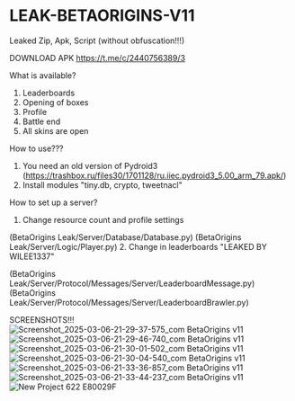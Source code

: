 # LEAK-BETAORIGINS-V11
Leaked Zip, Apk, Script (without obfuscation!!!)

DOWNLOAD APK
https://t.me/c/2440756389/3

What is available?
1. Leaderboards
2. Opening of boxes
3. Profile
4. Battle end
5. All skins are open

How to use???
1. You need an old version of Pydroid3
(https://trashbox.ru/files30/1701128/ru.iiec.pydroid3_5.00_arm_79.apk/)
2. Install modules "tiny.db, crypto, tweetnacl"

How to set up a server?
1. Change resource count and profile settings
 
 (BetaOrigins Leak/Server/Database/Database.py)
(BetaOrigins Leak/Server/Logic/Player.py)
2. Change in leaderboards
"LEAKED BY WILEE1337"

 (BetaOrigins Leak/Server/Protocol/Messages/Server/LeaderboardMessage.py)
(BetaOrigins Leak/Server/Protocol/Messages/Server/LeaderboardBrawler.py)

SCREENSHOTS!!!
![Screenshot_2025-03-06-21-29-37-575_com BetaOrigins v11](https://github.com/user-attachments/assets/d553c732-7c8f-4e36-8e6b-90dd62abbb2d)
![Screenshot_2025-03-06-21-29-46-740_com BetaOrigins v11](https://github.com/user-attachments/assets/e67bc12b-abf6-4f8d-a974-54fa7fe3fca4)
![Screenshot_2025-03-06-21-30-01-502_com BetaOrigins v11](https://github.com/user-attachments/assets/487a50fb-48b4-4cb2-aa88-c554fd01bcab)
![Screenshot_2025-03-06-21-30-04-540_com BetaOrigins v11](https://github.com/user-attachments/assets/635b37ad-ad3e-4098-a9fe-27c0577751a0)
![Screenshot_2025-03-06-21-33-36-857_com BetaOrigins v11](https://github.com/user-attachments/assets/072d7698-dae5-493d-96c9-7d8c97081005)
![Screenshot_2025-03-06-21-33-44-237_com BetaOrigins v11](https://github.com/user-attachments/assets/95622343-06e2-48aa-bcdb-e0b7b83e1834)
![New Project 622  E80029F](https://github.com/user-attachments/assets/861904ab-a02f-43a0-b383-a3f438eb95ae)
